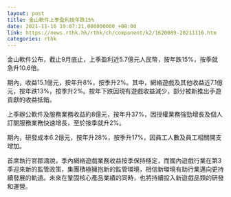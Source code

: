 ```yaml
---
layout: post
title: 金山軟件上季盈利按年跌15%
date: 2021-11-16 19:07:21.000000000 +08:00
link: https://news.rthk.hk/rthk/ch/component/k2/1620089-20211116.htm
categories: rthk
---
```


金山軟件公布，截止9月底止，上季盈利近5.7億元人民幣，按年跌15%，按季就急升10.6倍。

期內，收益15.1億元，按年升8%，按季升2%。其中，網絡遊戲及其他收益近7.1億元，按年跌13%，按季升2%。按年下跌因現有遊戲收益減少，部分被新推出手遊貢獻的收益抵銷。

上季辦公軟件及服務業務收益約8億元，按年升37%，因授權業務強勁增長及個人訂閱服務業務快速增長，至於按季就升2%。

期內，研發成本6.2億元，按年升28%，按季升17%，因員工人數及員工相關開支增加。

首席執行官鄒濤說，季內網絡遊戲業務收益按季保持穩定，而國內遊戲行業在第3季迎來新的監管政策，集團積極擁抱新的監管環境，相信新環境有助行業邁向更持續發展的軌道。未來在鞏固核心產品業績的同時，也將持續投入新遊戲品類的研發和運營。
